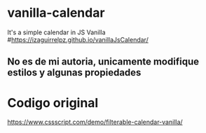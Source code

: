 # vanilla-calendar
It's a simple calendar in JS Vanilla
#https://izaguirrelpz.github.io/vanillaJsCalendar/
## No es de mi autoria, unicamente modifique estilos y algunas propiedades
# Codigo original
https://www.cssscript.com/demo/filterable-calendar-vanilla/
